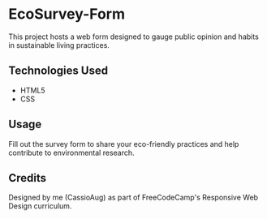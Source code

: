# EcoSurvey-Form
This project hosts a web form designed to gauge public opinion and habits in sustainable living practices.

## Technologies Used
- HTML5
- CSS

## Usage
Fill out the survey form to share your eco-friendly practices and help contribute to environmental research.

## Credits
Designed by me (CassioAug) as part of FreeCodeCamp's Responsive Web Design curriculum.
